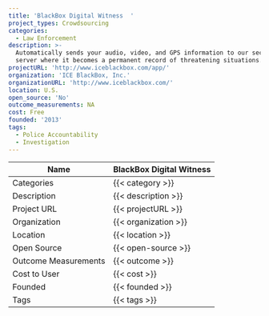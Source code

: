 ```yaml
---
title: 'BlackBox Digital Witness  '
project_types: Crowdsourcing
categories:
  - Law Enforcement
description: >-
  Automatically sends your audio, video, and GPS information to our secure
  server where it becomes a permanent record of threatening situations.
projectURL: 'http://www.iceblackbox.com/app/'
organization: 'ICE BlackBox, Inc.'
organizationURL: 'http://www.iceblackbox.com/'
location: U.S.
open_source: 'No'
outcome_measurements: NA
cost: Free
founded: '2013'
tags:
  - Police Accountability
  - Investigation
---
```


Name                    |  BlackBox Digital Witness   
------------------------|----
Categories              | {{< category >}} 
Description             | {{< description >}} 
Project URL             | {{< projectURL >}} 
Organization            | {{< organization >}} 
Location                | {{< location >}} 
Open Source             | {{< open-source >}} 
Outcome Measurements    | {{< outcome >}} 
Cost to User            | {{< cost >}} 
Founded                 | {{< founded >}} 
Tags                    | {{< tags >}} 
